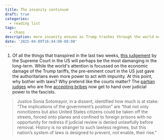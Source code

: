 ```yaml
---
title: The insanity continuum
draft: true
categories:
  - reading list
tags:
  - chaos
description: more insanity ensues as Trump trashes through the world economy and the rules-based order
date: '2025-04-09T16:44:00-08:00'
---
```


1. Of all the things that transpired in the last two weeks, [this judgement][1] by the Supreme Court in the US will perhaps be the most damanging in the long-term.
While the world's attention is focussed on the economic damage of the Trump tariffs, the pre-eminent court in the US just gave the authoritarians even more power
to act with impunity. At this point, why bother with laws? Why pretend like the courts matter? The [partian][2] [judges][4] who are fine [accepting bribes][3] now get to hand over
judicial power to the fascists.

> Justice Sonia Sotomayor, in a dissent, identified how much is at stake: “The implications of the government’s position” are “that not only noncitizens but also 
> United States citizens could be taken off the streets, forced onto planes and confined to foreign prisons with no opportunity for redress if judicial review is 
> denied unlawfully before removal. History is no stranger to such lawless regimes, but this nation’s system of laws is designed to prevent, not enable, their rise.”

[1]: https://www.nytimes.com/2025/04/09/opinion/trump-deportations-gulag-prison.html?unlocked_article_code=1.-U4.zkVo.h_qSJbW2C6_G
[2]: https://www.forbes.com/sites/alisondurkee/2024/09/04/clarence-thomas-here-are-all-the-ethics-scandals-involving-the-supreme-court-justice-amid-new-ginni-thomas-report/
[3]: https://ohiocapitaljournal.com/2023/04/26/u-s-supreme-court-justices-take-lavish-gifts-then-raise-the-bar-for-bribery-prosecutions/
[4]: https://www.newsweek.com/scotus-gifts-explained-3-charts-supreme-court-justices-clarence-thomas-1909482
